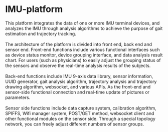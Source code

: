 # IMU-platform
This platform integrates the data of one or more IMU terminal devices, and analyzes the IMU through analysis algorithms to achieve the purpose of gait estimation and trajectory tracking.
<br>
<br>The architecture of the platform is divided into front end, back end and sensor end. Front-end functions include various functional interfaces such as device status monitor, device grouping interface, and data analysis result chart. For users (such as physicians) to easily adjust the grouping status of the sensors and observe the real-time analysis results of the subjects.
<br>
<br>Back-end functions include IMU 9-axis data library, sensor information, UUID generator, gait analysis algorithm, trajectory analysis and trajectory drawing algorithm, websocket, and various APIs. As the front-end and sensor-side functional connection and real-time update of pictures or parameters.
<br>
<br>Sensor side functions include data capture system, calibration algorithm, SPIFFS, Wifi manager system, POST/GET method, websocket client and other functional modules on the sensor side. Through a special topology network, you can freely adjust different numbers of sensor groups.

